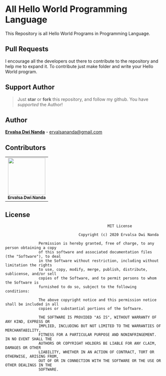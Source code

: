 # All Hello World Programming Language
This Repository is all Hello World Programs in Programming Language.

## Pull Requests
I encourage all the developers out there to contribute to the repository and help me to expand it. To contribute just make folder and write your Hello World program.

## Support Author
> Just  **star** or  **fork** this repository, and follow my github. You have *supported* the Author!

## Author
[**Ervalsa Dwi Nanda**](https://www.linkedin.com/in/ervalsa/) - ervalsananda@gmail.com

## Contributors
<table>
  <tr>
    <td align="center"><a href="https://github.com/wival08">
      <img src="https://avatars2.githubusercontent.com/u/34961795?v=4" width="120px;" alt="">
      <br>
        <sub>
          <b>Ervalsa Dwi Nanda</b>
        </sub>
      </br>
    </td>
  </tr>
</table>
  
## License
```
                                              MIT License

                                 Copyright (c) 2020 Ervalsa Dwi Nanda

               Permission is hereby granted, free of charge, to any person obtaining a copy
               of this software and associated documentation files (the "Software"), to deal
               in the Software without restriction, including without limitation the rights
               to use, copy, modify, merge, publish, distribute, sublicense, and/or sell
               copies of the Software, and to permit persons to whom the Software is
               furnished to do so, subject to the following conditions:

               The above copyright notice and this permission notice shall be included in all
               copies or substantial portions of the Software.

               THE SOFTWARE IS PROVIDED "AS IS", WITHOUT WARRANTY OF ANY KIND, EXPRESS OR
               IMPLIED, INCLUDING BUT NOT LIMITED TO THE WARRANTIES OF MERCHANTABILITY,
               FITNESS FOR A PARTICULAR PURPOSE AND NONINFRINGEMENT. IN NO EVENT SHALL THE
               AUTHORS OR COPYRIGHT HOLDERS BE LIABLE FOR ANY CLAIM, DAMAGES OR OTHER
               LIABILITY, WHETHER IN AN ACTION OF CONTRACT, TORT OR OTHERWISE, ARISING FROM,
               OUT OF OR IN CONNECTION WITH THE SOFTWARE OR THE USE OR OTHER DEALINGS IN THE
               SOFTWARE.

```
